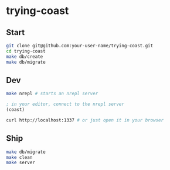 # trying-coast

## Start

```bash
git clone git@github.com:your-user-name/trying-coast.git
cd trying-coast
make db/create
make db/migrate
```

## Dev

```bash
make nrepl # starts an nrepl server
```

```clojure
; in your editor, connect to the nrepl server
(coast)
```

```bash
curl http://localhost:1337 # or just open it in your browser
```

## Ship
```bash
make db/migrate
make clean
make server
```
